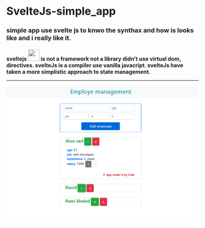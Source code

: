 # SvelteJs-simple_app

<h3>simple app use svelte js to knwo the synthax and how is looks like  and i really like it.</h3>

<h4>sveltejs <img height="30" width="30" src="https://cdn.jsdelivr.net/npm/simple-icons@v3/icons/svelte.svg" /> is not a framework not a library didn't use virtual dom, directives. svelteJs is a compiler use vanilla javacript. svelteJs have taken a more simplistic approach to state management.</4>
<hr/>
<img src='images/svelte-app.PNG' width='800'>
